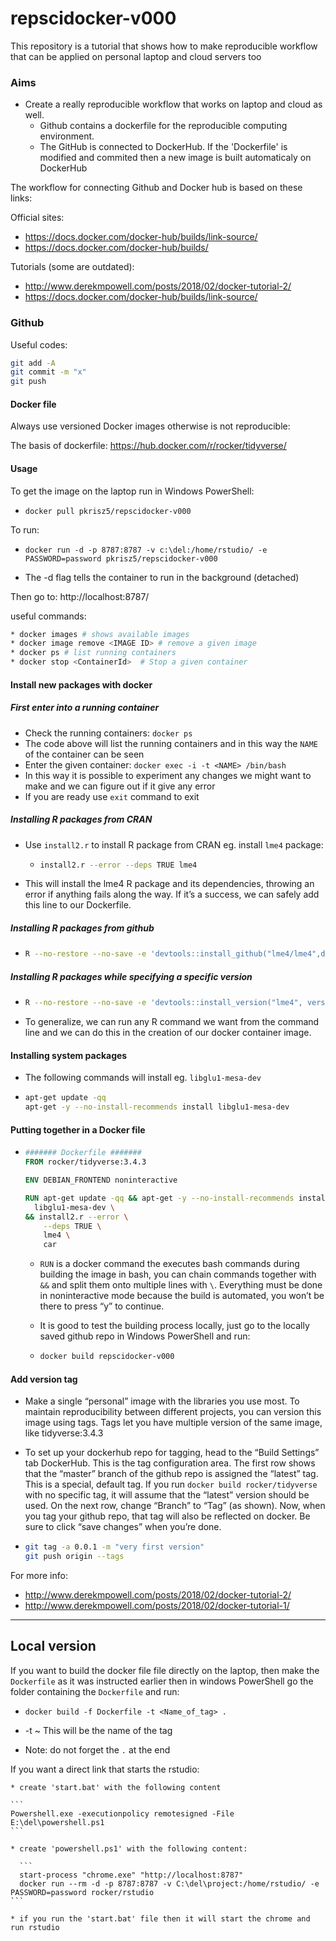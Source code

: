 # repscidocker-v000
This repository is a tutorial that shows how to make reproducible workflow that can be applied on personal laptop and cloud servers too 

### Aims

* Create a really reproducible workflow that works on laptop and cloud as well.
  * Github contains a dockerfile for the reproducible computing environment.
  * The GitHub is connected to DockerHub. If the 'Dockerfile' is modified and commited then a new image is built automaticaly on DockerHub 

The workflow for connecting Github and Docker hub is based on these links:

Official sites:

* https://docs.docker.com/docker-hub/builds/link-source/
* https://docs.docker.com/docker-hub/builds/

Tutorials (some are outdated):

* http://www.derekmpowell.com/posts/2018/02/docker-tutorial-2/
* https://docs.docker.com/docker-hub/builds/link-source/

### Github

Useful codes:

``` bash
git add -A
git commit -m "x"
git push
```



#### Docker file

Always use versioned Docker images otherwise is not reproducible:

The basis of dockerfile: https://hub.docker.com/r/rocker/tidyverse/


#### Usage 
To get the image on the laptop run in Windows PowerShell:

* `docker pull pkrisz5/repscidocker-v000`

To run:

* `docker run -d -p 8787:8787 -v c:\del:/home/rstudio/ -e PASSWORD=password pkrisz5/repscidocker-v000`

* The -d flag tells the container to run in the background (detached)

 

Then go to: http://localhost:8787/

useful commands:

``` bash
* docker images # shows available images
* docker image remove <IMAGE ID> # remove a given image
* docker ps # list running containers
* docker stop <ContainerId>  # Stop a given container
```

#### Install new packages with docker

##### First enter into a running container

   * Check the running containers: ```docker ps```
   * The code above will list the running containers and in this way the `NAME` of the container can be seen
   * Enter the given container: `docker exec -i -t <NAME> /bin/bash`
   * In this way it is possible to experiment any changes we might want to make and we can figure out if it give any error
   * If you are ready use `exit` command to exit

##### Installing R packages from CRAN

* Use `install2.r` to install R package from CRAN eg. install `lme4` package:
  * ```bash
  	install2.r --error --deps TRUE lme4
  	```
* This will install the lme4 R package and its dependencies, throwing an error if anything fails along the way. If it’s a success, we can safely add this line to our Dockerfile.

##### Installing R packages from github

* ```bash
  R --no-restore --no-save -e 'devtools::install_github("lme4/lme4",dependencies=TRUE)'
  ```

##### Installing R packages while specifying a specific version

* ```bash
  R --no-restore --no-save -e 'devtools::install_version("lme4", version="1.1-14")'
  ```

* To generalize, we can run any R command we want from the command line and we can do this in the creation of our docker container image.

#### Installing system packages

* The following commands will install eg. `libglu1-mesa-dev`

* ``` bash
  apt-get update -qq
  apt-get -y --no-install-recommends install libglu1-mesa-dev
  ```

#### Putting together in a Docker file

* ``` dockerfile
  ####### Dockerfile #######
  FROM rocker/tidyverse:3.4.3
  
  ENV DEBIAN_FRONTEND noninteractive
  
  RUN apt-get update -qq && apt-get -y --no-install-recommends install \
  	libglu1-mesa-dev \
  && install2.r --error \
      --deps TRUE \
      lme4 \
      car
  ```

  * `RUN` is a docker command the executes bash commands during building the image in bash, you can chain commands together with `&&` and split them onto multiple lines with `\`. Everything must be done in noninteractive mode because the build is automated, you won’t be there to press “y” to continue.

  * It is good to test the building process locally, just go to the locally saved github repo in Windows PowerShell and run:

  * ```bash
    docker build repscidocker-v000
    ```

#### Add version tag

* Make a single “personal” image with the libraries you use most. To maintain reproducibility between different projects, you can version this image using tags. Tags let you have multiple version of the same image, like tidyverse:3.4.3 

* To set up your dockerhub repo for tagging, head to the “Build Settings” tab DockerHub. This is the tag configuration area. The first row shows that the “master” branch of the github repo is assigned the “latest” tag. This is a special, default tag. If you run `docker build rocker/tidyverse` with no specific tag, it will assume that the “latest” version should be used. On the next row, change “Branch” to “Tag” (as shown). Now, when you tag your github repo, that tag will also be reflected on docker. Be sure to click “save changes” when you’re done.

* ```bash
  git tag -a 0.0.1 -m "very first version"
  git push origin --tags
  ```

For more info:

* http://www.derekmpowell.com/posts/2018/02/docker-tutorial-2/
* http://www.derekmpowell.com/posts/2018/02/docker-tutorial-1/


****
## Local version

If you want to build the docker file file directly on the laptop, then make the `Dockerfile` as it was instructed earlier then in windows PowerShell go the folder containing the `Dockerfile` and run:

* `docker build -f Dockerfile -t <Name_of_tag> . `

* -t ~ This will be the name of the tag
* Note: do not forget the `.` at the end

If you want a direct link that starts the rstudio:
    
    * create 'start.bat' with the following content
    
    ```
    Powershell.exe -executionpolicy remotesigned -File  E:\del\powershell.ps1
    ```
    
    * create 'powershell.ps1' with the following content:
  
	  ```
      start-process "chrome.exe" "http://localhost:8787"
      docker run --rm -d -p 8787:8787 -v C:\del\project:/home/rstudio/ -e PASSWORD=password rocker/rstudio
    ```
    
    * if you run the 'start.bat' file then it will start the chrome and run rstudio
